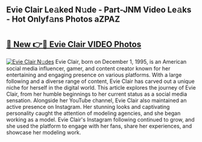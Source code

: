 ## Evie Clair Le𝚊ked N𝚞de - Part-JNM Video Le𝚊ks - Hot Onlyf𝚊ns Photos aZPAZ

# <h2><a href="http://ab68597.deff.icu/?id=Evie+Clair">🔗 New 👉🔴 Evie Clair VIDEO Photos</a></h2>

[![Evie Clair N𝚞des](https://i.imgur.com/rIISA9y.gif)](http://ab68597.deff.icu/?id=Evie+Clair)
Evie Clair, born on December 1, 1995, is an American social media influencer, gamer, and content creator known for her entertaining and engaging presence on various platforms. With a large following and a diverse range of content, Evie Clair has carved out a unique niche for herself in the digital world. This article explores the journey of Evie Clair, from her humble beginnings to her current status as a social media sensation. Alongside her YouTube channel, Evie Clair also maintained an active presence on Instagram. Her stunning looks and captivating personality caught the attention of modeling agencies, and she began working as a model. Evie Clair's Instagram following continued to grow, and she used the platform to engage with her fans, share her experiences, and showcase her modeling work.
